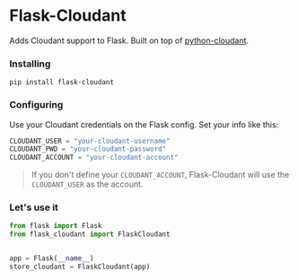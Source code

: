 # Flask-Cloudant

Adds Cloudant support to Flask. Built on top of [python-cloudant](https://github.com/cloudant/python-cloudant).

### Installing

```
pip install flask-cloudant
```

### Configuring

Use your Cloudant credentials on the Flask config. Set your info like this:

```python
CLOUDANT_USER = "your-cloudant-username"
CLOUDANT_PWD = "your-cloudant-password"
CLOUDANT_ACCOUNT = "your-cloudant-account"
```

> If you don't define your `CLOUDANT_ACCOUNT`, Flask-Cloudant will use the `CLOUDANT_USER` as the account.

### Let's use it

```python
from flask import Flask
from flask_cloudant import FlaskCloudant


app = Flask(__name__)
store_cloudant = FlaskCloudant(app)
```
